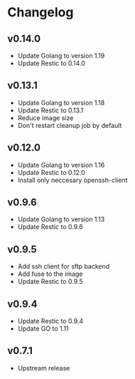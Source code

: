 # Changelog

## v0.14.0

  * Update Golang to version 1.19
  * Update Restic to 0.14.0

## v0.13.1

  * Update Golang to version 1.18
  * Update Restic to 0.13.1
  * Reduce image size
  * Don't restart cleanup job by default

## v0.12.0

  * Update Golang to version 1.16
  * Update Restic to 0.12.0
  * Install only neccesary openssh-client

## v0.9.6

  * Update Golang to version 1.13
  * Update Restic to 0.9.6

## v0.9.5

  * Add ssh client for sftp backend
  * Add fuse to the image
  * Update Restic to 0.9.5

## v0.9.4

  * Update Restic to 0.9.4
  * Update GO to 1.11

## v0.7.1

* Upstream release
